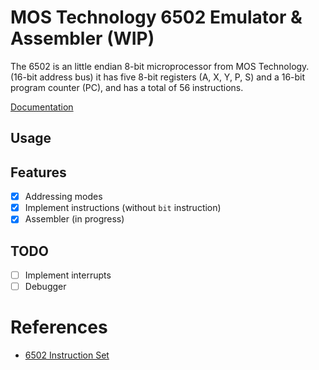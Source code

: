 # MOS Technology 6502 Emulator & Assembler (WIP)

The 6502 is an little endian 8-bit microprocessor from MOS Technology. (16-bit address bus)
it has five 8-bit registers (A, X, Y, P, S) and a 16-bit program counter (PC), and has a total of 56 instructions.

[Documentation](./docs)

## Usage

## Features

- [x] Addressing modes
- [x] Implement instructions (without `bit` instruction)
- [x] Assembler (in progress)

## TODO

- [ ] Implement interrupts
- [ ] Debugger

# References

- [6502 Instruction Set](https://www.masswerk.at/6502/6502_instruction_set.html)
